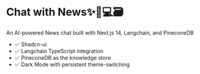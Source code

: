 # Chat with News✨🤖💻🗃️

An AI-powered News chat built with Next.js 14, Langchain, and PineconeDB

- ✅ Shadcn-ui
- ✅ Langchain TypeScript integration
- ✅ PineconeDB as the knowledge store
- ✅ Dark Mode with persistent theme-switching

